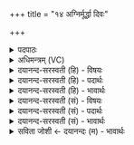 +++
title = "१४ अग्निर्मूर्द्धा दिवः"

+++
<details><summary>पदपाठः</summary>

अ॒ग्निः। मू॒र्द्धा। दि॒वः। क॒कुत्। पतिः॑। पृ॒थि॒व्याः। अ॒यम्। अ॒पाम्। रेता॑ꣳसि। जि॒न्व॒ति॒। इन्द्र॑स्य। त्वा॒। ओज॑सा। सा॒द॒या॒मि॒। १४।
</details>

<details><summary>अधिमन्त्रम् (VC)</summary>

- अग्निर्देवता
- वामदेव ऋषिः
- भुरिगनुष्टुप्
- गान्धारः
</details>

<details><summary>दयानन्द-सरस्वती (हि) - विषयः</summary>

फिर वह राजपुरुष कैसा हो, यह विषय अगले मन्त्र में कहा है ॥
</details>

<details><summary>दयानन्द-सरस्वती (हि) - पदार्थः</summary>

पदार्थान्वयभाषाः -  हे राजन् ! जैसे (अयम्) यह (अग्निः) सूर्य्य (दिवः) प्रकाशयुक्त आकाश के बीच और (पृथिव्याः) भूमि का (मूर्द्धा) सब प्राणियों के शिर के समान उत्तम (ककुत्) सब से बड़ा (पतिः) सब पदार्थों का रक्षक (अपाम्) जलों के (रेतांसि) सारों से प्राणियों को (जिन्वति) तृप्त करता है, वैसे आप भी हूजिये। मैं (त्वा) आप को (इन्द्रस्य) सूर्य्य के (ओजसा) पराक्रम के साथ राज्य के लिये (सादयामि) स्थापन करता हूँ ॥१४ ॥
</details>

<details><summary>दयानन्द-सरस्वती (हि) - भावार्थः</summary>

भावार्थभाषाः -  इस मन्त्र में वाचकलुप्तोपमालङ्कार है। जो मनुष्य सूर्य्य के समान गुण, कर्म्म और स्वभाववाला, न्याय से प्रजा के पालन में तत्पर, धर्मात्मा, विद्वान् हो, उसको राज्याधिकारी सब लोग मानें ॥१४ ॥
</details>

<details><summary>दयानन्द-सरस्वती (सं) - विषयः</summary>

पुनः स कीदृशो भवेदित्याह ॥
</details>

<details><summary>दयानन्द-सरस्वती (सं) - पदार्थः</summary>

पदार्थान्वयभाषाः -  हे राजन् ! यथाऽयमग्निर्दिवः पृथिव्या मूर्द्धा ककुत्पतिरपां रेतांसि जिन्वति, तथा त्वं भव। अहं त्वा त्वामिन्द्रस्यौजसा सह राज्याय सादयामि ॥१४ ॥
</details>

<details><summary>दयानन्द-सरस्वती (सं) - भावार्थः</summary>

भावार्थभाषाः -  अत्र वाचकलुप्तोपमालङ्कारः। यो मनुष्यः सूर्यवद् गुणकर्मस्वभावो न्यायेन प्रजापालनतत्परो धार्मिको विद्वान् भवेत् तं राजत्वेन सर्वे मनुष्याः स्वीकुर्य्युः ॥१४ ॥
</details>

<details><summary>सविता जोशी ← दयानन्दः (म) - भावार्थः</summary>

भावार्थभाषाः -  या मंत्रात वाचकलुप्तोपमालंकार आहे. ज्या माणसाचे गुण, कर्म, स्वभाव सूर्याप्रमाणे असून जो न्यायाने प्रजेचे पालन करण्यास तत्पर, धर्मात्मा व विद्वान असेल त्याला सर्व लोकांनी राज्याधिकारी मानावे.
</details>